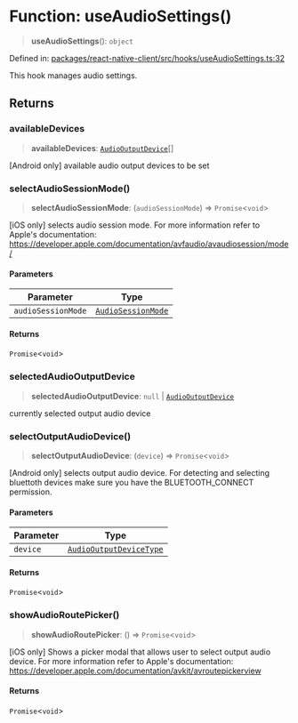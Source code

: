 # Function: useAudioSettings()

> **useAudioSettings**(): `object`

Defined in: [packages/react-native-client/src/hooks/useAudioSettings.ts:32](https://github.com/fishjam-cloud/mobile-client-sdk/blob/a60616b68cd043388665165d49f98ce759f80517/packages/react-native-client/src/hooks/useAudioSettings.ts#L32)

This hook manages audio settings.

## Returns

### availableDevices

> **availableDevices**: [`AudioOutputDevice`](../type-aliases/AudioOutputDevice.md)[]

[Android only] available audio output devices to be set

### selectAudioSessionMode()

> **selectAudioSessionMode**: (`audioSessionMode`) => `Promise`\<`void`\>

[iOS only] selects audio session mode. For more information refer to Apple's documentation:
 https://developer.apple.com/documentation/avfaudio/avaudiosession/mode/

#### Parameters

| Parameter | Type |
| ------ | ------ |
| `audioSessionMode` | [`AudioSessionMode`](../type-aliases/AudioSessionMode.md) |

#### Returns

`Promise`\<`void`\>

### selectedAudioOutputDevice

> **selectedAudioOutputDevice**: `null` \| [`AudioOutputDevice`](../type-aliases/AudioOutputDevice.md)

currently selected output audio device

### selectOutputAudioDevice()

> **selectOutputAudioDevice**: (`device`) => `Promise`\<`void`\>

[Android only] selects output audio device.
For detecting and selecting bluettoth devices make sure you have the BLUETOOTH_CONNECT permission.

#### Parameters

| Parameter | Type |
| ------ | ------ |
| `device` | [`AudioOutputDeviceType`](../type-aliases/AudioOutputDeviceType.md) |

#### Returns

`Promise`\<`void`\>

### showAudioRoutePicker()

> **showAudioRoutePicker**: () => `Promise`\<`void`\>

[iOS only] Shows a picker modal that allows user to select output audio device. For more
information refer to Apple's documentation: https://developer.apple.com/documentation/avkit/avroutepickerview

#### Returns

`Promise`\<`void`\>
